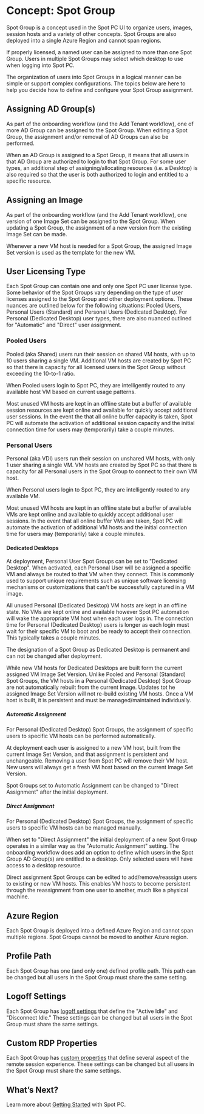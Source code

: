 # Concept: Spot Group
Spot Group is a concept used in the Spot PC UI to organize users, images, session hosts and a variety of other concepts.  Spot Groups are also deployed into a single Azure Region and cannot span regions.

If properly licensed, a named user can be assigned to more than one Spot Group. Users in multiple Spot Groups may select which desktop to use when logging into Spot PC.

The organization of users into Spot Groups in a logical manner can be simple or support complex configurations.  The topics below are here to help you decide how to define and configure your Spot Group assignment.

## Assigning AD Group(s)
As part of the onboarding workflow (and the Add Tenant workflow), one of more AD Group can be assigned to the Spot Group. When editing a Spot Group, the assignment and/or removal of AD Groups can also be performed.  

When an AD Group is assigned to a Spot Group, it means that all users in that AD Group are authorized to login to that Spot Group. For some user types, an additional step of assigning/allocating resources (i.e. a Desktop) is also required so that the user is both authorized to login and entitled to a specific resource.

## Assigning an Image
As part of the onboarding workflow (and the Add Tenant workflow), one version of one Image Set can be assigned to the Spot Group. When updating a Spot Group, the assignment of a new version from the existing Image Set can be made.

Whenever a new VM host is needed for a Spot Group, the assigned Image Set version is used as the template for the new VM.

## User Licensing Type
Each Spot Group can contain one and only one Spot PC user license type. Some behavior of the Spot Groups vary depending on the type of user licenses assigned to the Spot Group and other deployment options. These nuances are outlined below for the following situations: Pooled Users, Personal Users (Standard) and Personal Users (Dedicated Desktop). For Personal (Dedicated Desktop) user types, there are also nuanced outlined for "Automatic" and "Direct" user assignment.

### Pooled Users
Pooled (aka Shared) users run their session on shared VM hosts, with up to 10 users sharing a single VM.  Additional VM hosts are created by Spot PC so that there is capacity for all licensed users in the Spot Group without exceeding the 10-to-1 ratio.

When Pooled users login to Spot PC, they are intelligently routed to any available host VM based on current usage patterns.

Most unused VM hosts are kept in an offline state but a buffer of available session resources are kept online and available for quickly accept additional user sessions. In the event the that all online buffer capacity is taken, Spot PC will automate the activation of additional session capacity and the initial connection time for users may (temporarily) take a couple minutes.

### Personal Users
Personal (aka VDI) users run their session on unshared VM hosts, with only 1 user sharing a single VM.  VM hosts are created by Spot PC so that there is capacity for all Personal users in the Spot Group to connect to their own VM host.

When Personal users login to Spot PC, they are intelligently routed to any available VM.  

Most unused VM hosts are kept in an offline state but a buffer of available VMs are kept online and available to quickly accept additional user sessions. In the event that all online buffer VMs are taken, Spot PC will automate the activation of additional VM hosts and the initial connection time for users may (temporarily) take a couple minutes.

#### Dedicated Desktops
At deployment, Personal User Spot Groups can be set to "Dedicated Desktop".  When activated, each Personal User will be assigned a specific VM and always be routed to that VM when they connect. This is commonly used to support unique requirements such as unique software licensing mechanisms or customizations that can't be successfully captured in a VM image.

All unused Personal (Dedicated Desktop) VM hosts are kept in an offline state. No VMs are kept online and available however Spot PC automation will wake the appropriate VM host when each user logs in.  The connection time for Personal (Dedicated Desktop) users is longer as each login must wait for their specific VM to boot and be ready to accept their connection.  This typically takes a couple minutes.

The designation of a Spot Group as Dedicated Desktop is permanent and can not be changed after deployment.

While new VM hosts for Dedicated Desktops are built form the current assigned VM Image Set Version.  Unlike Pooled and Personal (Standard) Spot Groups, the VM hosts in a Personal (Dedicated Desktop) Spot Group are not automatically rebuilt from the current Image.  Updates tot he assigned Image Set Version will not re-build existing VM hosts. Once a VM host is built, it is persistent and must be managed/maintained individually.

##### Automatic Assignment
For Personal (Dedicated Desktop) Spot Groups, the assignment of specific users to specific VM hosts can be performed automatically.

At deployment each user is assigned to a new VM host, built from the current Image Set Version, and that assignment is persistent and unchangeable. Removing a user from Spot PC will remove their VM host.  New users will always get a fresh VM host based on the current Image Set Version.

Spot Groups set to Automatic Assignment can be changed to "Direct Assignment" after the initial deployment.

##### Direct Assignment
For Personal (Dedicated Desktop) Spot Groups, the assignment of specific users to specific VM hosts can be managed manually.

When set to "Direct Assignment" the initial deployment of a new Spot Group operates in a similar way as the "Automatic Assignment" setting. The onboarding workflow does add an option to define which users in the Spot Group AD Group(s) are entitled to a desktop. Only selected users will have access to a desktop resource.

Direct assignment Spot Groups can be edited to add/remove/reassign users to existing or new VM hosts. This enables VM hosts to become persistent through the reassignment from one user to another, much like a physical machine.  

## Azure Region
Each Spot Group is deployed into a defined Azure Region and cannot span multiple regions. Spot Groups cannot be moved to another Azure region.

## Profile Path
Each Spot Group has one (and only one) defined profile path.  This path can be changed but all users in the Spot Group must share the same setting.

## Logoff Settings
Each Spot Group has [logoff settings](spot-pc/tutorials/edit-spot-group?id=logoff-settings) that define the "Active Idle" and "Disconnect Idle." These settings can be changed but all users in the Spot Group must share the same settings.

## Custom RDP Properties
Each Spot Group has [custom properties](spot-pc/tutorials/edit-spot-group?id=set-custom-properties) that define several aspect of the remote session experience. These settings can be changed but all users in the Spot Group must share the same settings.

## What’s Next?

Learn more about [Getting Started](spot-pc/getting-started/) with Spot PC.
